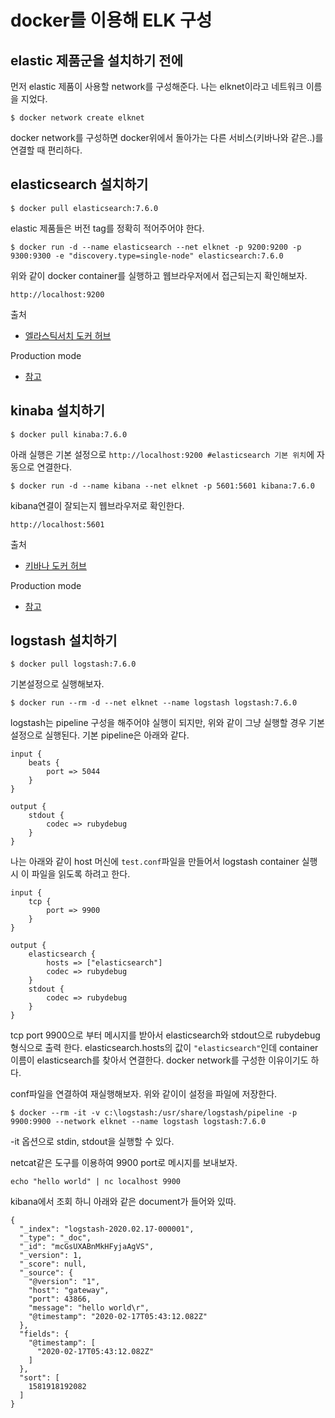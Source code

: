 # docker를 이용해 ELK 구성

## elastic 제품군을 설치하기 전에

먼저 elastic 제품이 사용할 network를 구성해준다. 나는 elknet이라고 네트워크 이름을 지었다.

```
$ docker network create elknet
```

docker network를 구성하면 docker위에서 돌아가는 다른 서비스(키바나와 같은..)를 연결할 때 편리하다. 

## elasticsearch 설치하기

```
$ docker pull elasticsearch:7.6.0
```

elastic 제품들은 버전 tag를 정확히 적어주어야 한다. 

```
$ docker run -d --name elasticsearch --net elknet -p 9200:9200 -p 9300:9300 -e "discovery.type=single-node" elasticsearch:7.6.0
```

위와 같이 docker container를 실행하고 웹브라우저에서 접근되는지 확인해보자.

```
http://localhost:9200
```

출처
* [엘라스틱서치 도커 허브](https://hub.docker.com/_/elasticsearch)

Production mode
* [참고](https://www.elastic.co/guide/en/elasticsearch/reference/7.5/docker.html)

## kinaba 설치하기

```
$ docker pull kinaba:7.6.0
```

아래 실행은 기본 설정으로 `http://localhost:9200 #elasticsearch 기본 위치`에 자동으로 연결한다.

```
$ docker run -d --name kibana --net elknet -p 5601:5601 kibana:7.6.0
```

kibana연결이 잘되는지 웹브라우저로 확인한다.

```
http://localhost:5601
```

출처
* [키바나 도커 허브](https://hub.docker.com/_/kibana)

Production mode
* [참고](https://www.elastic.co/guide/en/kibana/current/docker.html)

## logstash 설치하기

```
$ docker pull logstash:7.6.0
```

기본설정으로 실행해보자.

```
$ docker run --rm -d --net elknet --name logstash logstash:7.6.0
```

logstash는 pipeline 구성을 해주어야 실행이 되지만, 위와 같이 그냥 실행할 경우 기본 설정으로 실행된다. 기본 pipeline은 아래와 같다.

```
input {
    beats {
        port => 5044
    }
}

output {
    stdout {
        codec => rubydebug
    }
}
```

나는 아래와 같이 host 머신에 `test.conf`파일을 만들어서 logstash container 실행 시 이 파일을 읽도록 하려고 한다.

```
input {
    tcp {
        port => 9900
    }
}

output {
    elasticsearch {
        hosts => ["elasticsearch"]
        codec => rubydebug
    }
    stdout {
        codec => rubydebug
    }
}
```

tcp port 9900으로 부터 메시지를 받아서 elasticsearch와 stdout으로 rubydebug 형식으로 출력 한다. elasticsearch.hosts의 값이 `"elasticsearch"`인데 container 이름이 elasticsearch를 찾아서 연결한다. docker network를 구성한 이유이기도 하다.

conf파일을 연결하여 재실행해보자. 위와 같이이 설정을 파일에 저장한다.

```
$ docker --rm -it -v c:\logstash:/usr/share/logstash/pipeline -p 9900:9900 --network elknet --name logstash logstash:7.6.0
```

-it 옵션으로 stdin, stdout을 실행할 수 있다.

netcat같은 도구를 이용하여 9900 port로 메시지를 보내보자.

```
echo "hello world" | nc localhost 9900
```

kibana에서 조회 하니 아래와 같은 document가 들어와 있따.

```
{
  "_index": "logstash-2020.02.17-000001",
  "_type": "_doc",
  "_id": "mcGsUXABnMkHFyjaAgVS",
  "_version": 1,
  "_score": null,
  "_source": {
    "@version": "1",
    "host": "gateway",
    "port": 43866,
    "message": "hello world\r",
    "@timestamp": "2020-02-17T05:43:12.082Z"
  },
  "fields": {
    "@timestamp": [
      "2020-02-17T05:43:12.082Z"
    ]
  },
  "sort": [
    1581918192082
  ]
}
```

